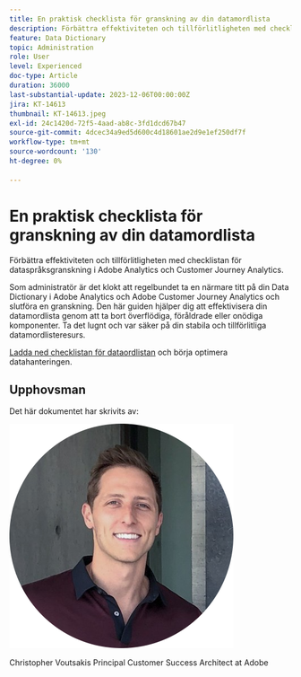 ```yaml
---
title: En praktisk checklista för granskning av din datamordlista
description: Förbättra effektiviteten och tillförlitligheten med checklistan för dataspråksgranskning i Adobe Analytics och Customer Journey Analytics.
feature: Data Dictionary
topic: Administration
role: User
level: Experienced
doc-type: Article
duration: 36000
last-substantial-update: 2023-12-06T00:00:00Z
jira: KT-14613
thumbnail: KT-14613.jpeg
exl-id: 24c1420d-72f5-4aad-ab8c-3fd1dcd67b47
source-git-commit: 4dcec34a9ed5d600c4d18601ae2d9e1ef250df7f
workflow-type: tm+mt
source-wordcount: '130'
ht-degree: 0%

---
```


# En praktisk checklista för granskning av din datamordlista

Förbättra effektiviteten och tillförlitligheten med checklistan för dataspråksgranskning i Adobe Analytics och Customer Journey Analytics.

Som administratör är det klokt att regelbundet ta en närmare titt på din Data Dictionary i Adobe Analytics och Adobe Customer Journey Analytics och slutföra en granskning. Den här guiden hjälper dig att effektivisera din datamordlista genom att ta bort överflödiga, föråldrade eller onödiga komponenter. Ta det lugnt och var säker på din stabila och tillförlitliga datamordlisteresurs.

[Ladda ned checklistan för dataordlistan](https://www.adobe.com/content/dam/www/us/en/digital-experience/in-product/images/Adobe_Analytics_Data_Dictionary_Checklist.pdf) och börja optimera datahanteringen.

## Upphovsman

Det här dokumentet har skrivits av:

![Christopher Voutsakis](assets/christos-headshot.png)

Christopher Voutsakis
Principal Customer Success Architect at Adobe
